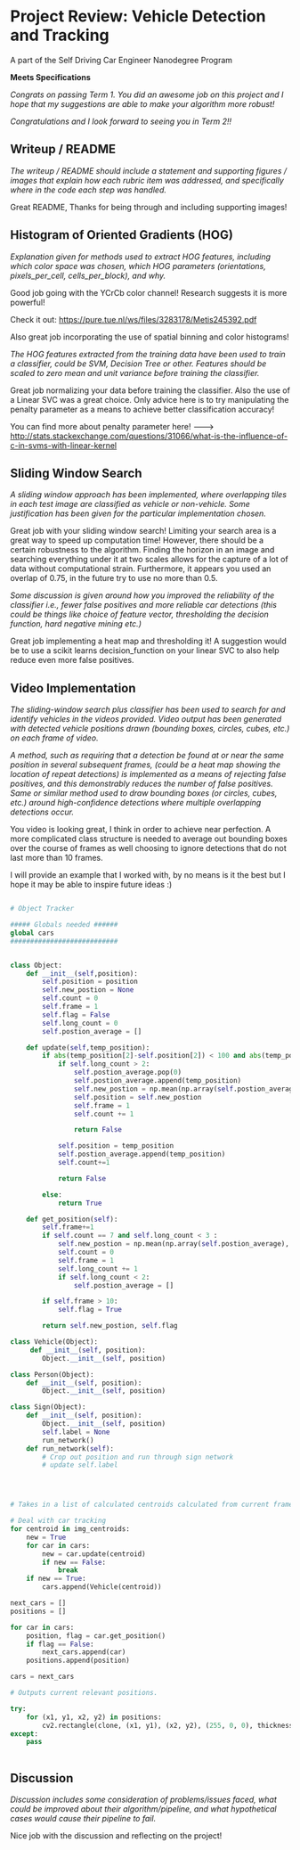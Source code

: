 # Project Review: Vehicle Detection and Tracking 
A part of the Self Driving Car Engineer Nanodegree Program
 
**Meets Specifications**

*Congrats on passing Term 1. You did an awesome job on this project and I hope that my suggestions are able to make your algorithm more robust!*

*Congratulations and I look forward to seeing you in Term 2!!*

## Writeup / README

*The writeup / README should include a statement and supporting figures / images that explain how each rubric item was addressed, and specifically where in the code each step was handled.*

Great README, Thanks for being through and including supporting images!

## Histogram of Oriented Gradients (HOG)

*Explanation given for methods used to extract HOG features, including which color space was chosen, which HOG parameters (orientations, pixels_per_cell, cells_per_block), and why.*

Good job going with the YCrCb color channel! Research suggests it is more powerful!

Check it out: https://pure.tue.nl/ws/files/3283178/Metis245392.pdf

Also great job incorporating the use of spatial binning and color histograms!

*The HOG features extracted from the training data have been used to train a classifier, could be SVM, Decision Tree or other. Features should be scaled to zero mean and unit variance before training the classifier.*

Great job normalizing your data before training the classifier. Also the use of a Linear SVC was a great choice. Only advice here is to try manipulating the penalty parameter as a means to achieve better classification accuracy!

You can find more about penalty parameter here! ---> http://stats.stackexchange.com/questions/31066/what-is-the-influence-of-c-in-svms-with-linear-kernel

## Sliding Window Search

*A sliding window approach has been implemented, where overlapping tiles in each test image are classified as vehicle or non-vehicle. Some justification has been given for the particular implementation chosen.*

Great job with your sliding window search! Limiting your search area is a great way to speed up computation time! However, there should be a certain robustness to the algorithm. Finding the horizon in an image and searching everything under it at two scales allows for the capture of a lot of data without computational strain. Furthermore, it appears you used an overlap of 0.75, in the future try to use no more than 0.5.

*Some discussion is given around how you improved the reliability of the classifier i.e., fewer false positives and more reliable car detections (this could be things like choice of feature vector, thresholding the decision function, hard negative mining etc.)*

Great job implementing a heat map and thresholding it! A suggestion would be to use a scikit learns decision_function on your linear SVC to also help reduce even more false positives.

## Video Implementation

*The sliding-window search plus classifier has been used to search for and identify vehicles in the videos provided. Video output has been generated with detected vehicle positions drawn (bounding boxes, circles, cubes, etc.) on each frame of video.*

*A method, such as requiring that a detection be found at or near the same position in several subsequent frames, (could be a heat map showing the location of repeat detections) is implemented as a means of rejecting false positives, and this demonstrably reduces the number of false positives. Same or similar method used to draw bounding boxes (or circles, cubes, etc.) around high-confidence detections where multiple overlapping detections occur.*

You video is looking great, I think in order to achieve near perfection. A more complicated class structure is needed to average out bounding boxes over the course of frames as well choosing to ignore detections that do not last more than 10 frames.

I will provide an example that I worked with, by no means is it the best but I hope it may be able to inspire future ideas :)

```python

# Object Tracker

##### Globals needed ######
global cars
###########################


class Object:
    def __init__(self,position):
        self.position = position
        self.new_postion = None
        self.count = 0
        self.frame = 1
        self.flag = False
        self.long_count = 0
        self.postion_average = []

    def update(self,temp_position):
        if abs(temp_position[2]-self.position[2]) < 100 and abs(temp_position[3]-self.position[3]) < 100:
            if self.long_count > 2:
                self.postion_average.pop(0)
                self.postion_average.append(temp_position)
                self.new_postion = np.mean(np.array(self.postion_average), axis=0).astype(int)
                self.position = self.new_postion
                self.frame = 1
                self.count += 1

                return False

            self.position = temp_position
            self.postion_average.append(temp_position)
            self.count+=1

            return False

        else:
            return True

    def get_position(self):
        self.frame+=1
        if self.count == 7 and self.long_count < 3 :
            self.new_postion = np.mean(np.array(self.postion_average), axis=0).astype(int)
            self.count = 0
            self.frame = 1
            self.long_count += 1
            if self.long_count < 2:
                self.postion_average = []

        if self.frame > 10:
            self.flag = True

        return self.new_postion, self.flag

class Vehicle(Object):
     def __init__(self, position):
        Object.__init__(self, position)

class Person(Object):
    def __init__(self, position):
        Object.__init__(self, position)

class Sign(Object):
    def __init__(self, position):
        Object.__init__(self, position)
        self.label = None
        run_network()
    def run_network(self):
        # Crop out position and run through sign network
        # update self.label




# Takes in a list of calculated centroids calculated from current frame from your own code  (both good and bad)

# Deal with car tracking
for centroid in img_centroids:
    new = True
    for car in cars:
        new = car.update(centroid)
        if new == False:
            break
    if new == True:
        cars.append(Vehicle(centroid))

next_cars = []
positions = []

for car in cars:
    position, flag = car.get_position()
    if flag == False:
        next_cars.append(car)
    positions.append(position)

cars = next_cars

# Outputs current relevant positions.

try:
    for (x1, y1, x2, y2) in positions:
        cv2.rectangle(clone, (x1, y1), (x2, y2), (255, 0, 0), thickness=2)
except:
    pass
    
```

## Discussion

*Discussion includes some consideration of problems/issues faced, what could be improved about their algorithm/pipeline, and what hypothetical cases would cause their pipeline to fail.*

Nice job with the discussion and reflecting on the project!
